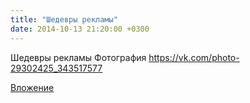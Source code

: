 ```yaml
---
title: "Шедевры рекламы"
date: 2014-10-13 21:20:00 +0300
---
```


Шедевры рекламы
Фотография
https://vk.com/photo-29302425_343517577

[Вложение](https://vk.com/photo-29302425_343517577)
